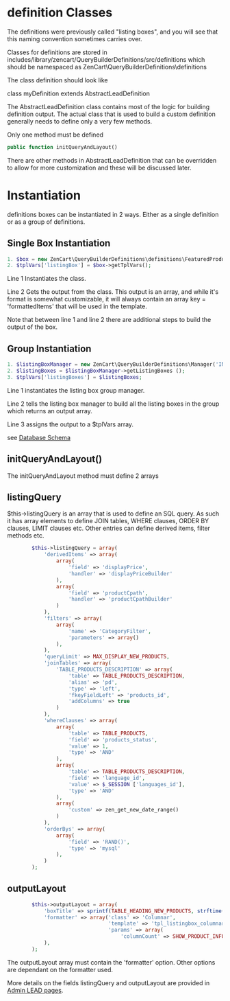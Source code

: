 # definition Classes

The definitions were previously called "listing boxes", and you will 
see that this naming convention sometimes carries over.

Classes for definitions are stored in includes/library/zencart/QueryBuilderDefinitions/src/definitions which should be  namespaced as ZenCart\QueryBuilderDefinitions\definitions

The class definition should look like

class myDefinition extends AbstractLeadDefinition

The AbstractLeadDefinition class contains most of the logic for building definition output. The actual class that is used to build a custom definition generally needs to define only a very few methods.

Only one method must be defined 

```php
public function initQueryAndLayout()
```

There are other methods in AbstractLeadDefinition that can be overridden to allow for more customization and these will be discussed later.

# Instantiation

definitions boxes can be instantiated in 2 ways. Either as a single definition or as a group of definitions. 

## Single Box Instantiation

```php
1. $box = new ZenCart\QueryBuilderDefinitions\definitions\FeaturedProductsPage($zcRequest, $db);
2. $tplVars['listingBox'] = $box->getTplVars();
```

Line 1 Instantiates the class.

Line 2 Gets the output from the class. This output is an array, and while it's format is somewhat customizable, it will always contain an array key = 'formattedItems' that will be used in the template.

Note that between line 1 and line 2 there are additional steps to build
the output of the box.

## Group Instantiation


```php
1. $listingBoxManager = new ZenCart\QueryBuilderDefinitions\Manager('INDEX_DEFAULT', $db, $zcRequest);
2. $listingBoxes = $listingBoxManager->getListingBoxes ();
3. $tplVars['listingBoxes'] = $listingBoxes;
```
Line 1 instantiates the listing box group manager.

Line 2 tells the listing box manager to build all the listing boxes in the group which returns an output array.

Line 3 assigns the output to a $tplVars array.

see [Database Schema](schema.md)

## initQueryAndLayout()

The initQueryAndLayout method must define 2 arrays 


## listingQuery 

$this->listingQuery is an array that is used to define an SQL query. As such it has array elements to define JOIN tables, WHERE clauses, ORDER BY clauses, LIMIT clauses etc.
Other entries can define derived items, filter methods etc.

```php
        $this->listingQuery = array(
            'derivedItems' => array(
                array(
                    'field' => 'displayPrice',
                    'handler' => 'displayPriceBuilder'
                ),
                array(
                    'field' => 'productCpath',
                    'handler' => 'productCpathBuilder'
                )
            ),
            'filters' => array(
                array(
                    'name' => 'CategoryFilter',
                    'parameters' => array()
                ),
            ),
            'queryLimit' => MAX_DISPLAY_NEW_PRODUCTS,
            'joinTables' => array(
                'TABLE_PRODUCTS_DESCRIPTION' => array(
                    'table' => TABLE_PRODUCTS_DESCRIPTION,
                    'alias' => 'pd',
                    'type' => 'left',
                    'fkeyFieldLeft' => 'products_id',
                    'addColumns' => true
                )
            ),
            'whereClauses' => array(
                array(
                    'table' => TABLE_PRODUCTS,
                    'field' => 'products_status',
                    'value' => 1,
                    'type' => 'AND'
                ),
                array(
                    'table' => TABLE_PRODUCTS_DESCRIPTION,
                    'field' => 'language_id',
                    'value' => $_SESSION ['languages_id'],
                    'type' => 'AND'
                ),
                array(
                    'custom' => zen_get_new_date_range()
                )
            ),
            'orderBys' => array(
                array(
                    'field' => 'RAND()',
                    'type' => 'mysql'
                ),
            )
        );
```

## outputLayout

```php
        $this->outputLayout = array(
            'boxTitle' => sprintf(TABLE_HEADING_NEW_PRODUCTS, strftime('%B')),
            'formatter' => array('class' => 'Columnar',
                                 'template' => 'tpl_listingbox_columnar.php',
                                 'params' => array(
                                     'columnCount' => SHOW_PRODUCT_INFO_COLUMNS_NEW_PRODUCTS),
            ),
        );
```

The outputLayout array must contain the 'formatter' option. Other options are dependant on the formatter used.

More details on the fields listingQuery and outputLayout are provided in 
[Admin LEAD pages](code_docs/admin_lead_pages/introduction.md).
